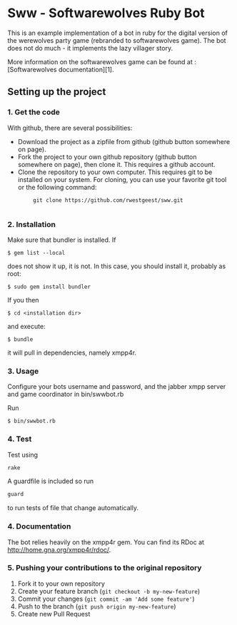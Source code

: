 
# Sww - Softwarewolves Ruby Bot

This is an example implementation of a bot in ruby for the digital version of the werewolves party game (rebranded to softwarewolves game). The bot does not do much - it implements the lazy villager story.

More information on the softwarewolves game can be found at : [Softwarewolves documentation][1].

## Setting up the project


### 1. Get the code 


With github, there are several possibilities:
* Download the project as a zipfile from github (github button somewhere on page). 
* Fork the project to your own github repository (github button somewhere on page), then clone it. This requires a github account.
* Clone the repository to your own computer. This requires git to be installed on your system. For cloning, you can use your favorite git tool or the following command:

```
        git clone https://github.com/rwestgeest/sww.git
        
```

### 2. Installation

Make sure that bundler is installed.
If

    $ gem list --local

does not show it up, it is not.
In this case, you should install it, probably as root:

    $ sudo gem install bundler

If you then

    $ cd <installation dir>

and execute:

    $ bundle

it will pull in dependencies, namely xmpp4r.

### 3. Usage

Configure your bots username and password, and the jabber xmpp server and game coordinator in bin/swwbot.rb

Run

    $ bin/swwbot.rb

### 4. Test

Test using 

```bash
rake
```

A guardfile is included so run

```bash
guard
```

to run tests of file that change automatically.
### 4. Documentation

The bot relies heavily on the xmpp4r gem.
You can find its RDoc at http://home.gna.org/xmpp4r/rdoc/.

### 5. Pushing your contributions to the original repository

1. Fork it to your own repository
2. Create your feature branch (`git checkout -b my-new-feature`)
3. Commit your changes (`git commit -am 'Add some feature'`)
4. Push to the branch (`git push origin my-new-feature`)
5. Create new Pull Request

